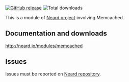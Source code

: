 [![GitHub release](https://img.shields.io/github/release/crazy-max/neard-bin-memcached.svg?style=flat-square)](https://github.com/crazy-max/neard-bin-memcached/releases/latest)
![Total downloads](https://img.shields.io/github/downloads/crazy-max/neard-bin-memcached/total.svg?style=flat-square)

This is a module of [Neard project](https://github.com/crazy-max/neard) involving Memcached.

## Documentation and downloads

http://neard.io/modules/memcached

## Issues

Issues must be reported on [Neard repository](https://github.com/crazy-max/neard/issues).
